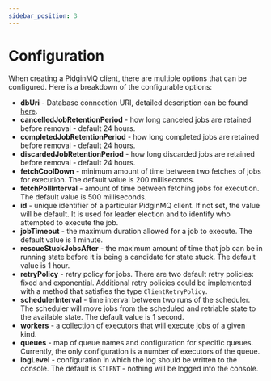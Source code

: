 ```yaml
---
sidebar_position: 3
---
```


# Configuration

When creating a PidginMQ client, there are multiple options that can be configured. Here is a breakdown of the configurable options:

- **dbUri** - Database connection URI, detailed description can be found [here](https://www.postgresql.org/docs/current/libpq-connect.html#LIBPQ-CONNSTRING-URIS).
- **cancelledJobRetentionPeriod** - how long canceled jobs are retained before removal - default 24 hours.
- **completedJobRetentionPeriod** - how long completed jobs are retained before removal - default 24 hours.
- **discardedJobRetentionPeriod** - how long discarded jobs are retained before removal - default 24 hours.
- **fetchCoolDown** - minimum amount of time between two fetches of jobs for execution. The default value is 200 milliseconds.
- **fetchPollInterval** - amount of time between fetching jobs for execution. The default value is 500 milliseconds.
- **id** - unique identifier of a particular PidginMQ client. If not set, the value will be default. It is used for leader election and to identify who attempted to execute the job.
- **jobTimeout** - the maximum duration allowed for a job to execute. The default value is 1 minute.
- **rescueStuckJobsAfter** - the maximum amount of time that job can be in running state before it is being a candidate for state stuck. The default value is 1 hour.
- **retryPolicy** - retry policy for jobs. There are two default retry policies: fixed and exponential. Additional retry policies could be implemented with a method that satisfies the type `ClientRetryPolicy`.
- **schedulerInterval** - time interval between two runs of the scheduler. The scheduler will move jobs from the scheduled and retriable state to the available state. The default value is 1 second.
- **workers** - a collection of executors that will execute jobs of a given kind.
- **queues** - map of queue names and configuration for specific queues. Currently, the only configuration is a number of executors of the queue.
- **logLevel** - configuration in which the log should be written to the console. The default is `SILENT` - nothing will be logged into the console.

